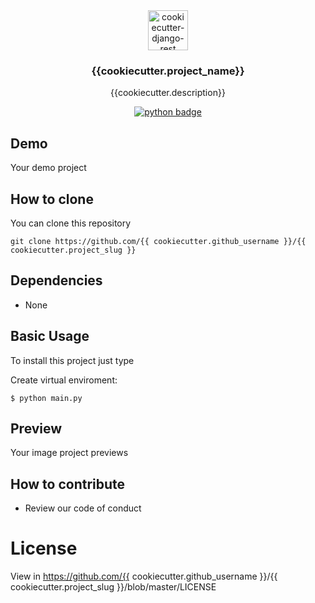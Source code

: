 <div align="center">
  <img width="64" src="https://avatars1.githubusercontent.com/u/66532658?s=400&u=f2457dec96897c5dbc843372ec8b325589ab84d5&v=4" alt="cookiecutter-django-rest">
  <h3 align="center">{{cookiecutter.project_name}}</h3>
  <p align="center">
    {{cookiecutter.description}}
  </p>
  <p align="center">
    <a href="https://www.python.org/">
        <img src="https://img.shields.io/pypi/pyversions/Django.svg?style=flat-square"  alt="python badge">
    </a>
  </p>
</div>

## Demo

Your demo project

## How to clone

You can clone this repository

    git clone https://github.com/{{ cookiecutter.github_username }}/{{ cookiecutter.project_slug }}

## Dependencies

* None

## Basic Usage
To install this project just type

Create virtual enviroment:

    $ python main.py

## Preview

Your image project previews

## How to contribute

* Review our code of conduct

# License

View in https://github.com/{{ cookiecutter.github_username }}/{{ cookiecutter.project_slug }}/blob/master/LICENSE